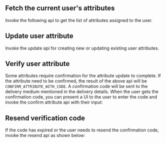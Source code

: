 ## Fetch the current user's attributes

Invoke the following api to get the list of attributes assigned to the user.

<inline-fragment platform="ios" src="~/lib/auth/fragments/ios/user_attributes/10_fetch_attributes.md"></inline-fragment> <inline-fragment platform="android" src="~/lib/auth/fragments/android/user_attributes/10_fetch_attributes.md"></inline-fragment> <inline-fragment platform="flutter" src="~/lib/auth/fragments/flutter/user_attributes/10_fetch_attributes.md"></inline-fragment>

## Update user attribute

Invoke the update api for creating new or updating existing user attributes.

<inline-fragment platform="ios" src="~/lib/auth/fragments/ios/user_attributes/20_update_user_attribute.md"></inline-fragment> <inline-fragment platform="android" src="~/lib/auth/fragments/android/user_attributes/20_update_user_attribute.md"></inline-fragment> <inline-fragment platform="flutter" src="~/lib/auth/fragments/flutter/user_attributes/20_update_user_attribute.md"></inline-fragment>

## Verify user attribute
Some attributes require confirmation for the attribute update to complete. If the attribute need to be confirmed, the result of the above api will be `CONFIRM_ATTRIBUTE_WITH_CODE`. A confirmation code will be sent to the delivery medium mentioned in the delivery details. When the user gets the confirmation code, you can present a UI to the user to enter the code and invoke the confirm attribute api with their input:

<inline-fragment platform="ios" src="~/lib/auth/fragments/ios/user_attributes/30_confirm_attribute.md"></inline-fragment> <inline-fragment platform="android" src="~/lib/auth/fragments/android/user_attributes/30_confirm_attribute.md"></inline-fragment> <inline-fragment platform="flutter" src="~/lib/auth/fragments/flutter/user_attributes/30_confirm_attribute.md"></inline-fragment>

## Resend verification code
If the code has expired or the user needs to resend the confirmation code, invoke the resend api as shown below:

<inline-fragment platform="ios" src="~/lib/auth/fragments/ios/user_attributes/40_resend_code.md"></inline-fragment> <inline-fragment platform="android" src="~/lib/auth/fragments/android/user_attributes/40_resend_code.md"></inline-fragment> <inline-fragment platform="flutter" src="~/lib/auth/fragments/flutter/user_attributes/40_resend_code.md"></inline-fragment>
